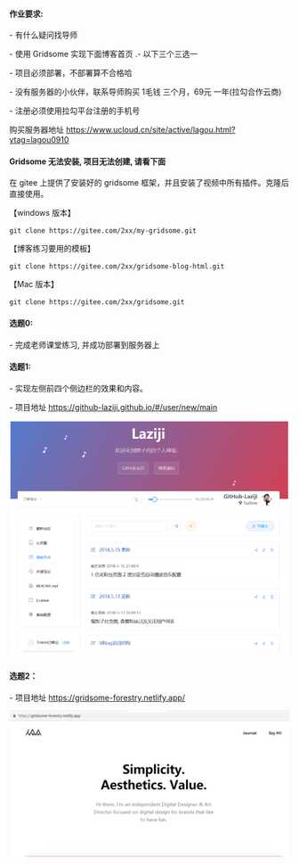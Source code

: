 

#### 作业要求:

 \- 有什么疑问找导师

 \- 使用 Gridsome 实现下面博客首页 .\- 以下三个三选一

 \- 项目必须部署，不部署算不合格哈

 \- 没有服务器的小伙伴，联系导师购买 1毛钱 三个月，69元 一年(拉勾合作云商)

 \- 注册必须使用拉勾平台注册的手机号

  购买服务器地址   https://www.ucloud.cn/site/active/lagou.html?ytag=lagou0910



#### Gridsome 无法安装, 项目无法创建, 请看下面

在 gitee 上提供了安装好的 gridsome 框架，并且安装了视频中所有插件。克隆后直接使用。

【windows 版本】

```
git clone https://gitee.com/2xx/my-gridsome.git
```

【博客练习要用的模板】

```
git clone https://gitee.com/2xx/gridsome-blog-html.git
```

【Mac 版本】

```
git clone https://gitee.com/2xx/gridsome.git
```



#### 选题0:

 \- 完成老师课堂练习, 并成功部署到服务器上

#### 选题1:

 \- 实现左侧前四个侧边栏的效果和内容。

 \- 项目地址 https://github-laziji.github.io/#/user/new/main



![CgqCHl8575iAbsF4AAH_5qlinHg640](images/CgqCHl8575iAbsF4AAH_5qlinHg640.png)



#### 选题2：

\- 项目地址 https://gridsome-forestry.netlify.app/

![Cip5yF_qwu2AFO34AAChRmW4uJg361](images/Cip5yF_qwu2AFO34AAChRmW4uJg361.png)